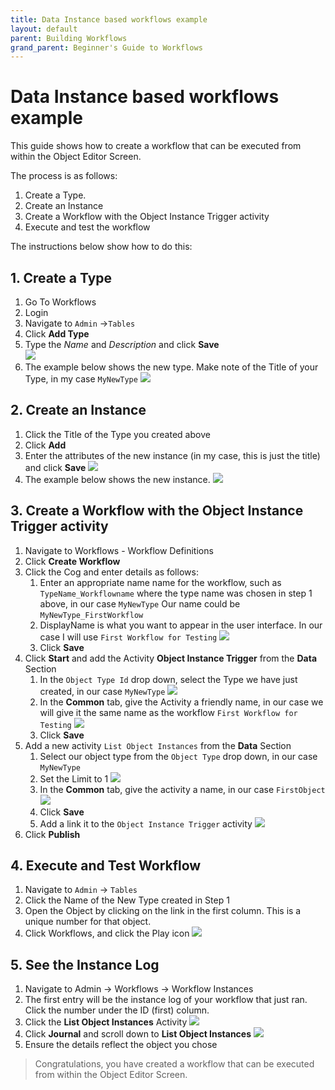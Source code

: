 ```yaml
---
title: Data Instance based workflows example
layout: default
parent: Building Workflows
grand_parent: Beginner's Guide to Workflows
---
```


# Data Instance based workflows example

This guide shows how to create a workflow that can be executed from within the Object Editor Screen.

The process is as follows:
1. Create a Type. 
2. Create an Instance
3. Create a Workflow with the Object Instance Trigger activity
4. Execute and test the workflow

The instructions below show how to do this:

## 1. Create a Type
1. Go To Workflows
2. Login
3. Navigate to `Admin` ->`Tables`
4. Click **Add Type**  
5. Type the *Name* and *Description* and click **Save**  
   ![](../images/2022-11-08-07-11-38.png)
6. The example below shows the new type. Make note of the Title of your Type, in my case ```MyNewType```
   ![](../images/2022-11-08-07-13-03.png)

## 2. Create an Instance
1. Click the Title of the Type you created above
2. Click **Add**
3. Enter the attributes of the new instance (in my case, this is just the title) and click **Save**
   ![](../images/2022-11-08-07-14-16.png)
4. The example below shows the new instance.
   ![](../images/2022-11-08-07-15-04.png)

## 3. Create a Workflow with the Object Instance Trigger activity
1. Navigate to Workflows - Workflow Definitions
2. Click **Create Workflow**
3. Click the Cog and enter details as follows:
   1. Enter an appropriate name name for the workflow, such as ```TypeName_Workflowname``` where the type name was chosen in step 1 above, in our case ```MyNewType``` Our name could be ```MyNewType_FirstWorkflow```
   2. DisplayName is what you want to appear in the user interface. In our case I will use ```First Workflow for Testing```
      ![](../images/2024-01-11-143010.png)
   3. Click **Save**
4. Click **Start** and add the Activity **Object Instance Trigger** from the **Data** Section
   1. In the `Object Type Id` drop down, select the Type we have just created, in our case ```MyNewType```
      ![](../images/2024-01-11-142209.png)
   2. In the **Common** tab, give the Activity a friendly name, in our case we will give it the same name as the workflow ```First Workflow for Testing```
      ![](../images/2024-01-11-145318.png)
   3. Click **Save**
5. Add a new activity `List Object Instances` from the **Data** Section
   1. Select our object type from the `Object Type` drop down, in our case ```MyNewType```
   2. Set the Limit to 1
      ![](../images/2024-01-11-143843.png)
   3. In the **Common** tab, give the activity a name, in our case ```FirstObject```
      ![](../images/2024-01-11-143928.png)
   4. Click **Save**
   5. Add a link it to the `Object Instance Trigger` activity
      ![](../images/2024-01-11-144255.png)
6. Click **Publish**

## 4. Execute and Test Workflow
1. Navigate to `Admin` -> `Tables`
2. Click the Name of the New Type created in Step 1
3. Open the Object by clicking on the link in the first column.  This is a unique number for that object.
4. Click Workflows, and click the Play icon
   ![](../images/2024-01-11-145856.png)

## 5. See the Instance Log
1. Navigate to Admin -> Workflows -> Workflow Instances
3. The first entry will be the instance log of your workflow that just ran.  Click the number under the ID (first) column.
4. Click the **List Object Instances** Activity
   ![](../images/2024-01-11-150632.png)
5. Click **Journal** and scroll down to **List Object Instances**
   ![](../images/2024-01-11-150837.png)
6. Ensure the details reflect the object you chose

> Congratulations, you have created a workflow that can be executed from within the Object Editor Screen.